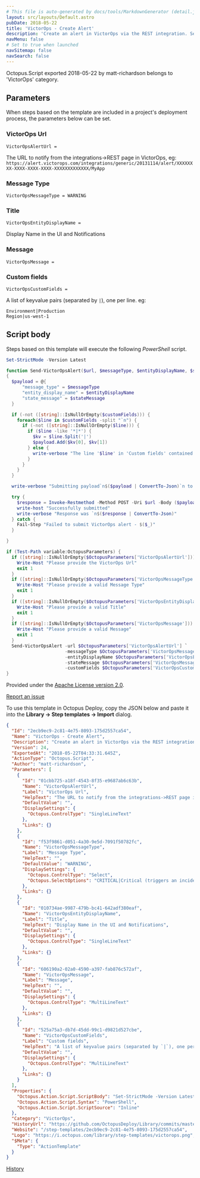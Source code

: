 ```yaml
---
# This file is auto-generated by docs/tools/MarkdownGenerator (detail.js)
layout: src/layouts/Default.astro
pubDate: 2018-05-22
title: 'VictorOps - Create Alert'
description: 'Create an alert in VictorOps via the REST integration. See [VictorOps docs](https://help.victorops.com/knowledge-base/victorops-restendpoint-integration/) for details.'
navMenu: false
# Set to true when launched
navSitemap: false
navSearch: false
---
```


Octopus.Script exported 2018-05-22 by matt-richardson belongs to 'VictorOps' category.

## Parameters

When steps based on the template are included in a project's deployment process, the parameters below can be set.


<div class="param">

### VictorOps Url

`VictorOpsAlertUrl = `

The URL to notify from the integrations->REST page in VictorOps, eg: `https://alert.victorops.com/integrations/generic/20131114/alert/XXXXXXXX-XXXX-XXXX-XXXX-XXXXXXXXXXXXX/MyApp`

</div>
        
<div class="param">

### Message Type

`VictorOpsMessageType = WARNING`



</div>
        
<div class="param">

### Title

`VictorOpsEntityDisplayName = `

Display Name in the UI and Notifications

</div>
        
<div class="param">

### Message

`VictorOpsMessage = `



</div>
        
<div class="param">

### Custom fields

`VictorOpsCustomFields = `

A list of keyvalue pairs (separated by `|`), one per line. eg: 
```
Environment|Production
Region|us-west-1
```

</div>
        

## Script body

Steps based on this template will execute the following *PowerShell* script.

```powershell
Set-StrictMode -Version Latest

function Send-VictorOpsAlert($url, $messageType, $entityDisplayName, $stateMessage, $customFields)
{
  $payload = @{
      "message_type" = $messageType
      "entity_display_name" = $entityDisplayName
      "state_message" = $stateMessage
  }

  if (-not ([string]::IsNullOrEmpty($customFields))) { 
    foreach($line in $customFields -split "`n") {
      if (-not ([string]::IsNullOrEmpty($line))) { 
        if ($line -like '*|*') {
          $kv = $line.Split('|')
          $payload.Add($kv[0], $kv[1])
        } else {
          write-verbose "The line '$line' in 'Custom fields' contained invalid data. Please ensure its a list of key value pairs, separated by '|'."
        }
      }
    }
  }

  write-verbose "Submitting payload`n$($payload | ConvertTo-Json)`n to $url"

  try {
    $response = Invoke-Restmethod -Method POST -Uri $url -Body ($payload | ConvertTo-Json) -ContentType "application/json"
    write-host "Successfully submitted"
    write-verbose "Response was `n$($response | ConvertTo-Json)"
  } catch {
    Fail-Step "Failed to submit VictorOps alert - $($_)"
  }

}

if (Test-Path variable:OctopusParameters) {
  if ([string]::IsNullOrEmpty($OctopusParameters['VictorOpsAlertUrl']))  {
  	Write-Host "Please provide the VictorOps Url"
    exit 1
  }
  if ([string]::IsNullOrEmpty($OctopusParameters['VictorOpsMessageType']))  {
  	Write-Host "Please provide a valid Message Type"
    exit 1
  }
  if ([string]::IsNullOrEmpty($OctopusParameters['VictorOpsEntityDisplayName']))  {
  	Write-Host "Please provide a valid Title"
    exit 1
  }
  if ([string]::IsNullOrEmpty($OctopusParameters['VictorOpsMessage']))  {
  	Write-Host "Please provide a valid Message"
    exit 1
  }
  Send-VictorOpsAlert -url $OctopusParameters['VictorOpsAlertUrl'] `
                      -messageType $OctopusParameters['VictorOpsMessageType'] `
                      -entityDisplayName $OctopusParameters['VictorOpsEntityDisplayName'] `
                      -stateMessage $OctopusParameters['VictorOpsMessage'] `
                      -customFields $OctopusParameters['VictorOpsCustomFields']
}
```

Provided under the [Apache License version 2.0](https://github.com/OctopusDeploy/Library/blob/master/LICENSE.txt).

[Report an issue](https://github.com/OctopusDeploy/Library/issues/new?assignees=&labels=&projects=&template=bug-report.yml&title=Issue%20with%20VictorOps%20-%20Create%20Alert&step-template=VictorOps%20-%20Create%20Alert)

<div class="get-json">

To use this template in Octopus Deploy, copy the JSON below and paste it into the **Library → Step templates → Import** dialog.

```json
{
  "Id": "2ecb9ec9-2c81-4e75-8093-175d2557ca54",
  "Name": "VictorOps - Create Alert",
  "Description": "Create an alert in VictorOps via the REST integration. See [VictorOps docs](https://help.victorops.com/knowledge-base/victorops-restendpoint-integration/) for details.",
  "Version": 24,
  "ExportedAt": "2018-05-22T04:33:31.645Z",
  "ActionType": "Octopus.Script",
  "Author": "matt-richardson",
  "Parameters": [
    {
      "Id": "01cbb725-a18f-4543-8f35-e9687ab6c63b",
      "Name": "VictorOpsAlertUrl",
      "Label": "VictorOps Url",
      "HelpText": "The URL to notify from the integrations->REST page in VictorOps, eg: `https://alert.victorops.com/integrations/generic/20131114/alert/XXXXXXXX-XXXX-XXXX-XXXX-XXXXXXXXXXXXX/MyApp`",
      "DefaultValue": "",
      "DisplaySettings": {
        "Octopus.ControlType": "SingleLineText"
      },
      "Links": {}
    },
    {
      "Id": "f53f9861-d051-4a30-9e5d-7091f50782fc",
      "Name": "VictorOpsMessageType",
      "Label": "Message Type",
      "HelpText": "",
      "DefaultValue": "WARNING",
      "DisplaySettings": {
        "Octopus.ControlType": "Select",
        "Octopus.SelectOptions": "CRITICAL|Critical (triggers an incident)\nWARNING|Warning (may trigger an incident, depending on your settings)\nACKNOWLEDGEMENT|Acknowledgement (acks an incident)\nINFO|Info (creates a timeline event but does not trigger an incident)\nRECOVERY|Recovery (resolves an incident)"
      },
      "Links": {}
    },
    {
      "Id": "010734ae-9987-479b-bc41-642adf380eaf",
      "Name": "VictorOpsEntityDisplayName",
      "Label": "Title",
      "HelpText": "Display Name in the UI and Notifications",
      "DefaultValue": "",
      "DisplaySettings": {
        "Octopus.ControlType": "SingleLineText"
      },
      "Links": {}
    },
    {
      "Id": "606190a2-02a0-4590-a397-fab876c572af",
      "Name": "VictorOpsMessage",
      "Label": "Message",
      "HelpText": "",
      "DefaultValue": "",
      "DisplaySettings": {
        "Octopus.ControlType": "MultiLineText"
      },
      "Links": {}
    },
    {
      "Id": "525a75a3-db7d-45dd-99c1-d9821d527cbe",
      "Name": "VictorOpsCustomFields",
      "Label": "Custom fields",
      "HelpText": "A list of keyvalue pairs (separated by `|`), one per line. eg: \n```\nEnvironment|Production\nRegion|us-west-1\n```",
      "DefaultValue": "",
      "DisplaySettings": {
        "Octopus.ControlType": "MultiLineText"
      },
      "Links": {}
    }
  ],
  "Properties": {
    "Octopus.Action.Script.ScriptBody": "Set-StrictMode -Version Latest\n\nfunction Send-VictorOpsAlert($url, $messageType, $entityDisplayName, $stateMessage, $customFields)\n{\n  $payload = @{\n      \"message_type\" = $messageType\n      \"entity_display_name\" = $entityDisplayName\n      \"state_message\" = $stateMessage\n  }\n\n  if (-not ([string]::IsNullOrEmpty($customFields))) { \n    foreach($line in $customFields -split \"`n\") {\n      if (-not ([string]::IsNullOrEmpty($line))) { \n        if ($line -like '*|*') {\n          $kv = $line.Split('|')\n          $payload.Add($kv[0], $kv[1])\n        } else {\n          write-verbose \"The line '$line' in 'Custom fields' contained invalid data. Please ensure its a list of key value pairs, separated by '|'.\"\n        }\n      }\n    }\n  }\n\n  write-verbose \"Submitting payload`n$($payload | ConvertTo-Json)`n to $url\"\n\n  try {\n    $response = Invoke-Restmethod -Method POST -Uri $url -Body ($payload | ConvertTo-Json) -ContentType \"application/json\"\n    write-host \"Successfully submitted\"\n    write-verbose \"Response was `n$($response | ConvertTo-Json)\"\n  } catch {\n    Fail-Step \"Failed to submit VictorOps alert - $($_)\"\n  }\n\n}\n\nif (Test-Path variable:OctopusParameters) {\n  if ([string]::IsNullOrEmpty($OctopusParameters['VictorOpsAlertUrl']))  {\n  \tWrite-Host \"Please provide the VictorOps Url\"\n    exit 1\n  }\n  if ([string]::IsNullOrEmpty($OctopusParameters['VictorOpsMessageType']))  {\n  \tWrite-Host \"Please provide a valid Message Type\"\n    exit 1\n  }\n  if ([string]::IsNullOrEmpty($OctopusParameters['VictorOpsEntityDisplayName']))  {\n  \tWrite-Host \"Please provide a valid Title\"\n    exit 1\n  }\n  if ([string]::IsNullOrEmpty($OctopusParameters['VictorOpsMessage']))  {\n  \tWrite-Host \"Please provide a valid Message\"\n    exit 1\n  }\n  Send-VictorOpsAlert -url $OctopusParameters['VictorOpsAlertUrl'] `\n                      -messageType $OctopusParameters['VictorOpsMessageType'] `\n                      -entityDisplayName $OctopusParameters['VictorOpsEntityDisplayName'] `\n                      -stateMessage $OctopusParameters['VictorOpsMessage'] `\n                      -customFields $OctopusParameters['VictorOpsCustomFields']\n}",
    "Octopus.Action.Script.Syntax": "PowerShell",
    "Octopus.Action.Script.ScriptSource": "Inline"
  },
  "Category": "VictorOps",
  "HistoryUrl": "https://github.com/OctopusDeploy/Library/commits/master/step-templates//opt/buildagent/work/75443764cd38076d/step-templates/victorops-create-alert.json",
  "Website": "/step-templates/2ecb9ec9-2c81-4e75-8093-175d2557ca54",
  "Logo": "https://i.octopus.com/library/step-templates/victorops.png",
  "$Meta": {
    "Type": "ActionTemplate"
  }
}
```

[History](https://github.com/OctopusDeploy/Library/commits/master/step-templates/https://github.com/OctopusDeploy/Library/commits/master/step-templates//opt/buildagent/work/75443764cd38076d/step-templates/victorops-create-alert.json)

</div>
